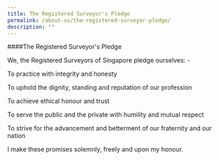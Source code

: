 ```yaml
---
title: The Registered Surveyor's Pledge
permalink: /about-us/the-registered-surveyor-pledge/
description: ""
---
```

####The Registered Surveyor's Pledge

We, the Registered Surveyors of Singapore pledge ourselves: -

To practice with integrity and honesty

To uphold the dignity, standing and reputation of our profession

To achieve ethical honour and trust

To serve the public and the private with humility and mutual respect

To strive for the advancement and betterment of our fraternity and our nation

I make these promises solemnly, freely and upon my honour.